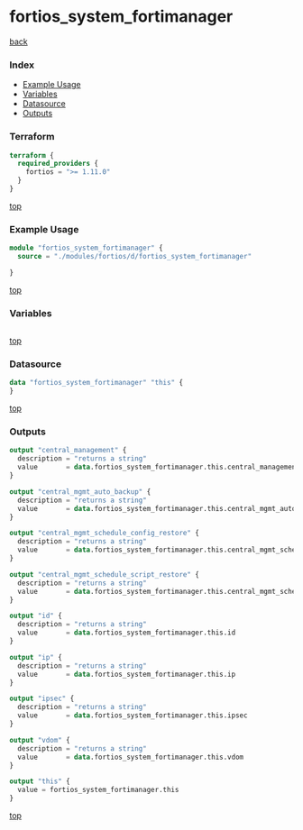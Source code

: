 # fortios_system_fortimanager

[back](../fortios.md)

### Index

- [Example Usage](#example-usage)
- [Variables](#variables)
- [Datasource](#datasource)
- [Outputs](#outputs)

### Terraform

```terraform
terraform {
  required_providers {
    fortios = ">= 1.11.0"
  }
}
```

[top](#index)

### Example Usage

```terraform
module "fortios_system_fortimanager" {
  source = "./modules/fortios/d/fortios_system_fortimanager"

}
```

[top](#index)

### Variables

```terraform
```

[top](#index)

### Datasource

```terraform
data "fortios_system_fortimanager" "this" {
}
```

[top](#index)

### Outputs

```terraform
output "central_management" {
  description = "returns a string"
  value       = data.fortios_system_fortimanager.this.central_management
}

output "central_mgmt_auto_backup" {
  description = "returns a string"
  value       = data.fortios_system_fortimanager.this.central_mgmt_auto_backup
}

output "central_mgmt_schedule_config_restore" {
  description = "returns a string"
  value       = data.fortios_system_fortimanager.this.central_mgmt_schedule_config_restore
}

output "central_mgmt_schedule_script_restore" {
  description = "returns a string"
  value       = data.fortios_system_fortimanager.this.central_mgmt_schedule_script_restore
}

output "id" {
  description = "returns a string"
  value       = data.fortios_system_fortimanager.this.id
}

output "ip" {
  description = "returns a string"
  value       = data.fortios_system_fortimanager.this.ip
}

output "ipsec" {
  description = "returns a string"
  value       = data.fortios_system_fortimanager.this.ipsec
}

output "vdom" {
  description = "returns a string"
  value       = data.fortios_system_fortimanager.this.vdom
}

output "this" {
  value = fortios_system_fortimanager.this
}
```

[top](#index)